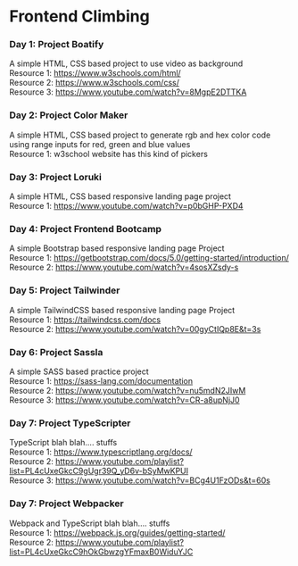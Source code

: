 # Frontend Climbing

### Day 1: Project Boatify
A simple HTML, CSS based project to use video as background    
Resource 1: https://www.w3schools.com/html/             
Resource 2: https://www.w3schools.com/css/          
Resource 3: https://www.youtube.com/watch?v=8MgpE2DTTKA

### Day 2: Project Color Maker
A simple HTML, CSS based project to generate rgb and hex color code using range inputs for red, green and blue values                
Resource 1: w3school website has this kind of pickers

### Day 3: Project Loruki
A simple HTML, CSS based responsive landing page project            
Resource 1: https://www.youtube.com/watch?v=p0bGHP-PXD4

### Day 4: Project Frontend Bootcamp
A simple Bootstrap based responsive landing page Project         
Resource 1: https://getbootstrap.com/docs/5.0/getting-started/introduction/                  
Resource 2: https://www.youtube.com/watch?v=4sosXZsdy-s

### Day 5: Project Tailwinder
A simple TailwindCSS based responsive landing page Project            
Resource 1: https://tailwindcss.com/docs               
Resource 2: https://www.youtube.com/watch?v=00gyCtIQp8E&t=3s

### Day 6: Project Sassla
A simple SASS based practice project             
Resource 1: https://sass-lang.com/documentation               
Resource 2: https://www.youtube.com/watch?v=nu5mdN2JIwM           
Resource 3: https://www.youtube.com/watch?v=CR-a8upNjJ0

### Day 7: Project TypeScripter
TypeScript blah blah.... stuffs                    
Resource 1: https://www.typescriptlang.org/docs/              
Resource 2: https://www.youtube.com/playlist?list=PL4cUxeGkcC9gUgr39Q_yD6v-bSyMwKPUI              
Resource 3: https://www.youtube.com/watch?v=BCg4U1FzODs&t=60s          

### Day 7: Project Webpacker
Webpack and TypeScript blah blah.... stuffs           
Resource 1: https://webpack.js.org/guides/getting-started/                       
Resource 2: https://www.youtube.com/playlist?list=PL4cUxeGkcC9hOkGbwzgYFmaxB0WiduYJC